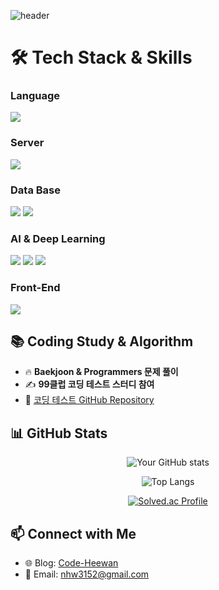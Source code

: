 ![header](https://capsule-render.vercel.app/api?type=venom&height=230&section=header&text=Code-Heewan&animation=fadeIn&fontColor=FFFFFF)

# 🛠 Tech Stack & Skills

### Language
<img src="https://img.shields.io/badge/Python-3776AB?style=flat-square&logo=Python&logoColor=white"/>

### Server
<img src="https://img.shields.io/badge/AWS-232F3E?style=flat-square&logo=amazonwebservices&logoColor=white"/>

### Data Base
<img src="https://img.shields.io/badge/Mysql-4479A1?style=flat-square&logo=mysql&logoColor=white"/>
<img src="https://img.shields.io/badge/DynamoDB-4053D6?style=flat-square&logo=amazondynamodb&logoColor=white"/>

### AI & Deep Learning
<img src="https://img.shields.io/badge/torch-EE4C2C?style=flat-square&logo=pytorch&logoColor=white"/>
<img src="https://img.shields.io/badge/Anaconda-44A833?style=flat-square&logo=Anaconda&logoColor=white"/>
<img src="https://img.shields.io/badge/TensorFlow-FF6F00?style=flat-square&logo=tensorflow&logoColor=white"/>

### Front-End
<img src="https://img.shields.io/badge/Figma-F24E1E?style=flat-square&logo=Figma&logoColor=white"/>


## 📚 Coding Study & Algorithm
- 🔥 **Baekjoon & Programmers 문제 풀이**  
- ✍ **99클럽 코딩 테스트 스터디 참여**  
- 📂 [코딩 테스트 GitHub Repository](https://github.com/your-github-handle/coding-test-repo)  

## 📊 GitHub Stats 
<div align="center">

<!--github stats><-->
![Your GitHub stats](https://github-readme-stats.vercel.app/api?username=do-heewan&show_icons=true&theme=tokyonight)

<!--most used language><-->
![Top Langs](https://github-readme-stats.vercel.app/api/top-langs/?username=do-heewan&layout=compact&theme=dracula)

<!--Solved.ac><-->
[![Solved.ac Profile](http://mazassumnida.wtf/api/generate_badge?boj=tron_god)](https://solved.ac/profile/tron_god)

</div>

## 📫 Connect with Me
- 🌐 Blog: [Code-Heewan](https://do-heewan.tistory.com)
- 📧 Email: nhw3152@gmail.com